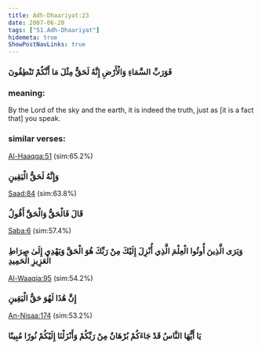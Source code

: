 ```yaml
---
title: Adh-Dhaariyat:23
date: 2007-06-20
tags: ["51.Adh-Dhaariyat"]
hidemeta: true 
ShowPostNavLinks: true 
---
```

### فَوَرَبِّ السَّمَاءِ وَالْأَرْضِ إِنَّهُ لَحَقٌّ مِثْلَ مَا أَنَّكُمْ تَنْطِقُونَ
### meaning: 
By the Lord of the sky and the earth, it is indeed the truth, just as [it is a fact that] you speak.
### similar verses: 

[Al-Haaqqa:51](/69/51) (sim:65.2%)

### وَإِنَّهُ لَحَقُّ الْيَقِينِ

[Saad:84](/38/84) (sim:63.8%)

### قَالَ فَالْحَقُّ وَالْحَقَّ أَقُولُ

[Saba:6](/34/6) (sim:57.4%)

### وَيَرَى الَّذِينَ أُوتُوا الْعِلْمَ الَّذِي أُنْزِلَ إِلَيْكَ مِنْ رَبِّكَ هُوَ الْحَقَّ وَيَهْدِي إِلَىٰ صِرَاطِ الْعَزِيزِ الْحَمِيدِ

[Al-Waaqia:95](/56/95) (sim:54.2%)

### إِنَّ هَٰذَا لَهُوَ حَقُّ الْيَقِينِ

[An-Nisaa:174](/4/174) (sim:53.2%)

### يَا أَيُّهَا النَّاسُ قَدْ جَاءَكُمْ بُرْهَانٌ مِنْ رَبِّكُمْ وَأَنْزَلْنَا إِلَيْكُمْ نُورًا مُبِينًا
